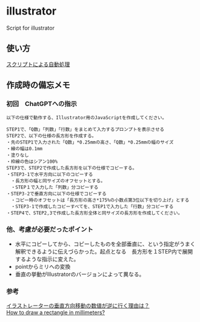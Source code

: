 # illustrator
Script for illustrator 

## 使い方
[スクリプトによる自動処理](https://helpx.adobe.com/jp/illustrator/using/automation-scripts.html)

## 作成時の備忘メモ
### 初回　ChatGPTへの指示

```
以下の仕様で動作する、Illustrator用のJavaScriptを作成してください。

STEP1で、「Q数」「列数」「行数」をまとめて入力するプロンプトを表示させる
STEP2で、以下の仕様の長方形を作成する。
・先のSTEP1で入力された「Q数」*0.25mmの高さ、「Q数」*0.25mmの幅のサイズ
・線の幅は0.1mm
・塗りなし
・枠線の色はシアン100%
STEP3で、STEP2で作成した長方形を以下の仕様でコピーする。
・STEP3-1で水平方向に以下のコピーする
　・長方形の幅と同サイズのオフセットとする。
　・STEP１で入力した「列数」分コピーする
・STEP3-2で垂直方向に以下の仕様でコピーする
　・コピー時のオフセットは「長方形の高さ*175%の小数点第3位以下を切り上げ」とする
　・STEP3-1で作成したコピーすべてを、STEP1で入力した「行数」分コピーする
・STEP4で、STEP2,3で作成した長方形全体と同サイズの長方形を作成してください。
```

### 他、考慮が必要だったポイント
* 水平にコピーしてから、コピーしたものを全部垂直に、という指定がうまく解釈できるように伝えづらかった。起点となる　長方形を１STEP内で展開するような指示に変えた。
* pointからミリへの変換   
* 垂直の挙動がIllustratorのバージョンによって異なる。

### 参考
[イラストレーターの垂直方向移動の数値が逆に行く理由は？](https://okwave.jp/qa/q9233161.html)  
[How to draw a rectangle in millimeters?](https://community.adobe.com/t5/illustrator-discussions/how-to-draw-a-rectangle-in-millimeters/m-p/10213012)
